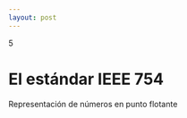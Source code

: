 ```yaml
--- 
layout: post
---
```

<div class="header">
  <div class="numbrerUnit">5</div>
  <h1>El estándar IEEE 754</h1>
  <subtitle>Representación de números en punto flotante</subtitle>
</div>
